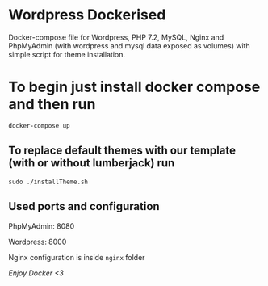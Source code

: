 # Wordpress Dockerised
Docker-compose file for Wordpress, PHP 7.2, MySQL, Nginx and PhpMyAdmin (with wordpress and mysql data exposed as volumes) with simple script for theme installation.

# To begin just install docker compose and then run 
`
docker-compose up
`
## To replace default themes with our template (with or without lumberjack) run
`
sudo ./installTheme.sh
`
## Used ports and configuration
PhpMyAdmin: 8080

Wordpress: 8000

Nginx configuration is inside `nginx` folder 

*Enjoy Docker <3*
